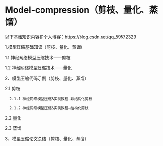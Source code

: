 # Model-compression（剪枝、量化、蒸馏）

以下基础知识内容在个人博客：https://blog.csdn.net/qq_59572329

1.模型压缩基础知识（剪枝、量化、蒸馏）

   1.1 神经网络模型压缩技术——剪枝

   1.2 神经网络模型压缩技术——量化

2、模型压缩代码示例（剪枝、量化、蒸馏）

   2.1 剪枝
   
      2.1.1 神经网络模型压缩&实例教程—非结构化剪枝
      
      2.1.2 神经网络模型压缩&实例教程—结构化剪枝
      
      
   2.2 量化
   
   2.3 蒸馏

3、模型压缩论文总结（剪枝、量化、蒸馏）
